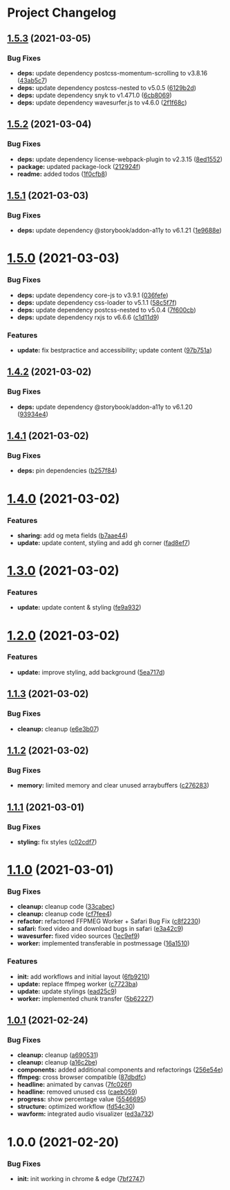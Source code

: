 # Project Changelog

## [1.5.3](https://github.com/GrabarzUndPartner/UnfilteredTruth/compare/v1.5.2...v1.5.3) (2021-03-05)


### Bug Fixes

* **deps:** update dependency postcss-momentum-scrolling to v3.8.16 ([43ab5c7](https://github.com/GrabarzUndPartner/UnfilteredTruth/commit/43ab5c7a9869bbee33cadc7faaea162dd9e170fb))
* **deps:** update dependency postcss-nested to v5.0.5 ([6129b2d](https://github.com/GrabarzUndPartner/UnfilteredTruth/commit/6129b2d72380004fad8d03452f4011cae806d3c4))
* **deps:** update dependency snyk to v1.471.0 ([6cb8069](https://github.com/GrabarzUndPartner/UnfilteredTruth/commit/6cb806950e0cd48ff08d0487c5a36e888a6ac8dc))
* **deps:** update dependency wavesurfer.js to v4.6.0 ([2f1f68c](https://github.com/GrabarzUndPartner/UnfilteredTruth/commit/2f1f68c272563cf333c72e3c7bf3b3b339b695e0))

## [1.5.2](https://github.com/GrabarzUndPartner/UnfilteredTruth/compare/v1.5.1...v1.5.2) (2021-03-04)


### Bug Fixes

* **deps:** update dependency license-webpack-plugin to v2.3.15 ([8ed1552](https://github.com/GrabarzUndPartner/UnfilteredTruth/commit/8ed155294290b5c51d066e92dcf1c18f60d2125e))
* **package:** updated package-lock ([212924f](https://github.com/GrabarzUndPartner/UnfilteredTruth/commit/212924ff7e924c95825f4ef965c8cabfea2918e7))
* **readme:** added todos ([1f0cfb8](https://github.com/GrabarzUndPartner/UnfilteredTruth/commit/1f0cfb810d30b6d8b69ecf833ec8f8f551e26fb7))

## [1.5.1](https://github.com/GrabarzUndPartner/UnfilteredTruth/compare/v1.5.0...v1.5.1) (2021-03-03)


### Bug Fixes

* **deps:** update dependency @storybook/addon-a11y to v6.1.21 ([1e9688e](https://github.com/GrabarzUndPartner/UnfilteredTruth/commit/1e9688e0a77d5b90d9a023ecee6664363f92d2b7))

# [1.5.0](https://github.com/GrabarzUndPartner/UnfilteredTruth/compare/v1.4.2...v1.5.0) (2021-03-03)


### Bug Fixes

* **deps:** update dependency core-js to v3.9.1 ([036fefe](https://github.com/GrabarzUndPartner/UnfilteredTruth/commit/036fefea02cec048d323861a607655c16f29968c))
* **deps:** update dependency css-loader to v5.1.1 ([58c5f7f](https://github.com/GrabarzUndPartner/UnfilteredTruth/commit/58c5f7fffea695da89adbda5e21a1fa23033b8a0))
* **deps:** update dependency postcss-nested to v5.0.4 ([7f600cb](https://github.com/GrabarzUndPartner/UnfilteredTruth/commit/7f600cbc625869f3005e1962e49b28561b9bb484))
* **deps:** update dependency rxjs to v6.6.6 ([c1d11d9](https://github.com/GrabarzUndPartner/UnfilteredTruth/commit/c1d11d9ec28521b2db7c5cd754af1967215dada8))


### Features

* **update:** fix bestpractice and accessibility; update content ([97b751a](https://github.com/GrabarzUndPartner/UnfilteredTruth/commit/97b751a57fcf3b890cb28f9c2a69e52b80868297))

## [1.4.2](https://github.com/GrabarzUndPartner/UnfilteredTruth/compare/v1.4.1...v1.4.2) (2021-03-02)


### Bug Fixes

* **deps:** update dependency @storybook/addon-a11y to v6.1.20 ([93934e4](https://github.com/GrabarzUndPartner/UnfilteredTruth/commit/93934e44f0cad9ec745211ae48c421bb50e6627c))

## [1.4.1](https://github.com/GrabarzUndPartner/UnfilteredTruth/compare/v1.4.0...v1.4.1) (2021-03-02)


### Bug Fixes

* **deps:** pin dependencies ([b257f84](https://github.com/GrabarzUndPartner/UnfilteredTruth/commit/b257f846cbafd812297470ca336de17a5042cbde))

# [1.4.0](https://github.com/GrabarzUndPartner/UnfilteredTruth/compare/v1.3.0...v1.4.0) (2021-03-02)


### Features

* **sharing:** add og meta fields ([b7aae44](https://github.com/GrabarzUndPartner/UnfilteredTruth/commit/b7aae44adfd2212bc082d8c9c9ad9360466fa72a))
* **update:** update content, styling and add gh corner ([fad8ef7](https://github.com/GrabarzUndPartner/UnfilteredTruth/commit/fad8ef79c1ef4211758fa71f5f1fdf36831a8028))

# [1.3.0](https://github.com/GrabarzUndPartner/UnfilteredTruth/compare/v1.2.0...v1.3.0) (2021-03-02)


### Features

* **update:** update content & styling ([fe9a932](https://github.com/GrabarzUndPartner/UnfilteredTruth/commit/fe9a9328c3a7b1b5c77c67a1c6322bbd52f0d5db))

# [1.2.0](https://github.com/GrabarzUndPartner/UnfilteredTruth/compare/v1.1.3...v1.2.0) (2021-03-02)


### Features

* **update:** improve styling, add background ([5ea717d](https://github.com/GrabarzUndPartner/UnfilteredTruth/commit/5ea717d90ec5939338ae99a43ba2e0d8543b6afa))

## [1.1.3](https://github.com/GrabarzUndPartner/UnfilteredTruth/compare/v1.1.2...v1.1.3) (2021-03-02)


### Bug Fixes

* **cleanup:** cleanup ([e6e3b07](https://github.com/GrabarzUndPartner/UnfilteredTruth/commit/e6e3b0724ce00484cd509be31e98d00db39b6d0a))

## [1.1.2](https://github.com/GrabarzUndPartner/UnfilteredTruth/compare/v1.1.1...v1.1.2) (2021-03-02)


### Bug Fixes

* **memory:** limited memory and clear unused arraybuffers ([c276283](https://github.com/GrabarzUndPartner/UnfilteredTruth/commit/c276283c996f3808f354593e620c2f1e5f5637bc))

## [1.1.1](https://github.com/GrabarzUndPartner/UnfilteredTruth/compare/v1.1.0...v1.1.1) (2021-03-01)


### Bug Fixes

* **styling:** fix styles ([c02cdf7](https://github.com/GrabarzUndPartner/UnfilteredTruth/commit/c02cdf7cdd21082fa255b3620b68248504c82ede))

# [1.1.0](https://github.com/GrabarzUndPartner/UnfilteredTruth/compare/v1.0.1...v1.1.0) (2021-03-01)


### Bug Fixes

* **cleanup:** cleanup code ([33cabec](https://github.com/GrabarzUndPartner/UnfilteredTruth/commit/33cabecc4f22649fc6576ea88b4d37e64fe743d7))
* **cleanup:** cleanup code ([cf7fee4](https://github.com/GrabarzUndPartner/UnfilteredTruth/commit/cf7fee400915be5b80da0616ea23784851f7d321))
* **refactor:** refactored FFPMEG Worker + Safari Bug Fix ([c8f2230](https://github.com/GrabarzUndPartner/UnfilteredTruth/commit/c8f22303b8a8885fc70800962599d67e7f4bd70b))
* **safari:** fixed video and download bugs in safari ([e3a42c9](https://github.com/GrabarzUndPartner/UnfilteredTruth/commit/e3a42c93b3d340a47abbe95f56e78654ed724ebe))
* **wavesurfer:** fixed video sources ([1ec9ef9](https://github.com/GrabarzUndPartner/UnfilteredTruth/commit/1ec9ef97c39a4997f66781b8e9def38143a392e2))
* **worker:** implemented transferable in postmessage ([16a1510](https://github.com/GrabarzUndPartner/UnfilteredTruth/commit/16a1510637b2e447601e1d632b8055aa88d1d1ec))


### Features

* **init:** add workflows and initial layout ([6fb9210](https://github.com/GrabarzUndPartner/UnfilteredTruth/commit/6fb92101af5ae8358dedcafc4a4c0cf5df1cc1a1))
* **update:** replace ffmpeg worker ([c7723ba](https://github.com/GrabarzUndPartner/UnfilteredTruth/commit/c7723ba131415b69635e5393178cac2205a1c7b5))
* **update:** update stylings ([ead25c9](https://github.com/GrabarzUndPartner/UnfilteredTruth/commit/ead25c96435fb9e88b88b0dfee58a98cd5df3ef8))
* **worker:** implemented chunk transfer ([5b62227](https://github.com/GrabarzUndPartner/UnfilteredTruth/commit/5b622276e6db62ca8ee7433343ed7cfa62d0bb1b))

## [1.0.1](https://github.com/GrabarzUndPartner/UnfilteredTruth/compare/v1.0.0...v1.0.1) (2021-02-24)


### Bug Fixes

* **cleanup:** cleanup ([a690531](https://github.com/GrabarzUndPartner/UnfilteredTruth/commit/a69053106e19d7e2783e605aaf98ef70f067c48f))
* **cleanup:** cleanup ([a16c2be](https://github.com/GrabarzUndPartner/UnfilteredTruth/commit/a16c2be920bc3549c52c89706bb7147b8ed74491))
* **components:** added additional components and refactorings ([256e54e](https://github.com/GrabarzUndPartner/UnfilteredTruth/commit/256e54e5a0d26a4ddb924933c35ff810029edb20))
* **ffmpeg:** cross browser compatible ([87dbdfc](https://github.com/GrabarzUndPartner/UnfilteredTruth/commit/87dbdfc2749ef438b7e41036bf429c61f44d5e5f))
* **headline:** animated by canvas ([7fc026f](https://github.com/GrabarzUndPartner/UnfilteredTruth/commit/7fc026f0266947fe6f886c410824497d30843f4c))
* **headline:** removed unused css ([caeb059](https://github.com/GrabarzUndPartner/UnfilteredTruth/commit/caeb059c9f74d8b06f98e08ee9c76bede9e15b79))
* **progress:** show percentage value ([5546695](https://github.com/GrabarzUndPartner/UnfilteredTruth/commit/554669561adf8c0856ee2ef2926cc70cae41dc39))
* **structure:** optimized workflow ([fd54c30](https://github.com/GrabarzUndPartner/UnfilteredTruth/commit/fd54c302c8c53feae2983ac766071adcb5213042))
* **wavform:** integrated audio visualizer ([ed3a732](https://github.com/GrabarzUndPartner/UnfilteredTruth/commit/ed3a73222505e2b56e4f015417754550e382cdde))

# 1.0.0 (2021-02-20)


### Bug Fixes

* **init:** init working in chrome & edge ([7bf2747](https://github.com/StephanGerbeth/AudioModifier3000/commit/7bf27477319303e96dc45ed8221837c57653aa71))
